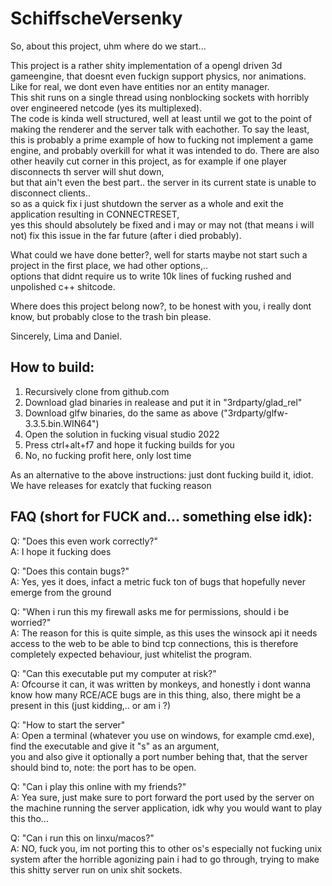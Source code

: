 # SchiffscheVersenky

So, about this project, uhm where do we start...

This project is a rather shity implementation of a opengl driven 3d gameengine, that doesnt even fuckign support physics, nor animations.\
Like for real, we dont even have entities nor an entity manager.\
This shit runs on a single thread using nonblocking sockets with horribly over engineered netcode (yes its multiplexed).\
The code is kinda well structured, well at least until we got to the point of making the renderer and the server talk with eachother.
To say the least, this is probably a prime example of how to fucking not implement a game engine,
and probably overkill for what it was intended to do.
There are also other heavily cut corner in this project, as for example if one player disconnects th server will shut down,\
but that ain't even the best part.. the server in its current state is unable to disconnect clients..\
so as a quick fix i just shutdown the server as a whole and exit the application resulting in CONNECTRESET,\
yes this should absolutely be fixed and i may or may not (that means i will not) fix this issue in the far future (after i died probably).

What could we have done better?, well for starts maybe not start such a project in the first place, we had other options,..\
options that didnt require us to write 10k lines of fucking rushed and unpolished c++ shitcode.

Where does this project belong now?, to be honest with you, i really dont know, but probably close to the trash bin please.

Sincerely, Lima and Daniel.

## How to build:

1. Recursively clone from github.com
2. Download glad binaries in realease and put it in "3rdparty/glad_rel"
3. Download glfw binaries, do the same as above ("3rdparty/glfw-3.3.5.bin.WIN64")
4. Open the solution in fucking visual studio 2022
5. Press ctrl+alt+f7 and hope it fucking builds for you
6. No, no fucking profit here, only lost time

As an alternative to the above instructions: just dont fucking build it, idiot.\
We have releases for exatcly that fucking reason

## FAQ (short for FUCK and... something else idk):

Q: "Does this even work correctly?"\
A: I hope it fucking does

Q: "Does this contain bugs?"\
A: Yes, yes it does, infact a metric fuck ton of bugs that hopefully never emerge from the ground

Q: "When i run this my firewall asks me for permissions, should i be worried?"\
A: The reason for this is quite simple, as this uses the winsock api it needs access to the web to be able to bind tcp connections,
   this is therefore completely expected behaviour, just whitelist the program.

Q: "Can this executable put my computer at risk?"\
A: Ofcourse it can, it was written by monkeys, and honestly i dont wanna know how many RCE/ACE bugs are in this thing,
   also, there might be a present in this (just kidding,.. or am i ?)

Q: "How to start the server"\
A: Open a terminal (whatever you use on windows, for example cmd.exe), find the executable and give it "s" as an argument,\
   you and also give it optionally a port number behing that, that the server should bind to, note: the port has to be open.

Q: "Can i play this online with my friends?"\
A: Yea sure, just make sure to port forward the port used by the server on the machine running the server application,
   idk why you would want to play this tho...

Q: "Can i run this on linxu/macos?"\
A: NO, fuck you, im not porting this to other os's especially not fucking unix system after the horrible agonizing pain i had to go through,
   trying to make this shitty server run on unix shit sockets.
